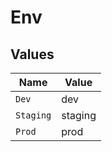 # Env


## Values

| Name      | Value     |
| --------- | --------- |
| `Dev`     | dev       |
| `Staging` | staging   |
| `Prod`    | prod      |